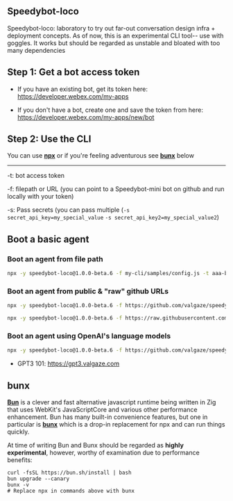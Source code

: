 ## Speedybot-loco

Speedybot-loco: laboratory to try out far-out conversation design infra + deployment concepts. As of now, this is an experimental CLI tool-- use with goggles. It works but should be regarded as unstable and bloated with too many dependencies

## Step 1: Get a bot access token

- If you have an existing bot, get its token here: https://developer.webex.com/my-apps

- If you don't have a bot, create one and save the token from here: https://developer.webex.com/my-apps/new/bot

## Step 2: Use the CLI

You can use **[npx](https://www.npmjs.com/package/npx)** or if you're feeling adventurous see **[bunx](#bunx)** below

---

-t: bot access token

-f: filepath or URL (you can point to a Speedybot-mini bot on github and run locally with your token)

-s: Pass secrets (you can pass multiple (`-s secret_api_key=my_special_value` `-s secret_api_key2=my_special_value2`)

## Boot a basic agent

### Boot an agent from file path

```sh
npx -y speedybot-loco@1.0.0-beta.6 -f my-cli/samples/config.js -t aaa-bbb-ccc-ddd-eee-fff
```

### Boot an agent from public & "raw" github URLs

```sh
npx -y speedybot-loco@1.0.0-beta.6 -f https://github.com/valgaze/speedybot-loco/blob/deploy/samples/config.ts -t aaa-bbb-ccc-ddd-eee-fff
```

```sh
npx -y speedybot-loco@1.0.0-beta.6 -f https://raw.githubusercontent.com/valgaze/speedybot-loco/deploy/samples/config.ts -t aaa-bbb-ccc-ddd-eee-fff
```

### Boot an agent using OpenAI's language models

```sh
npx -y speedybot-loco@1.0.0-beta.6 -f https://github.com/valgaze/speedybot-loco/blob/deploy/samples/openai.ts -t aaa-bbb-ccc-ddd-eee-fff -s openai=sk-aaabbbcccdddeeefff
```

- GPT3 101: https://gpt3.valgaze.com

## bunx

**[Bun](https://bun.sh/)** is a clever and fast alternative javascript runtime being written in Zig that uses WebKit's JavaScriptCore and various other performance enhancement. Bun has many built-in convenience features, but one in particular is **[bunx](https://twitter.com/jarredsumner/status/1606163655527059458)** which is a drop-in replacement for npx and can run things quickly.

At time of writing Bun and Bunx should be regarded as **highly experimental**, however, worthy of examination due to performance benefits:

```
curl -fsSL https://bun.sh/install | bash
bun upgrade --canary
bunx -v
# Replace npx in commands above with bunx
```
